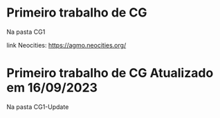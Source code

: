 # Primeiro trabalho de CG
Na pasta CG1

link Neocities:
https://agmo.neocities.org/

# Primeiro trabalho de CG Atualizado em 16/09/2023
Na pasta CG1-Update
